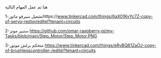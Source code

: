 هنا تم عمل المهام التالية

1-تشغيل سيرفو ماتورhttps://www.tinkercad.com/things/6aX01KvYc7Z-copy-of-servo-reztor/editel?tenant=circuits

2-ستبير موتر https://github.com/omar-raspberry-pi/my-Tasks/blob/main/Step_Motor/Step_Motor.PNG

3-متحكم برلش موتور https://www.tinkercad.com/things/eRyBQ61ZaOJ-copy-of-brushlesscontroller-/editel?tenant=circuits
